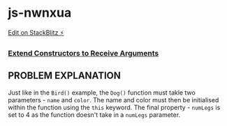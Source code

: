 # js-nwnxua

[Edit on StackBlitz ⚡️](https://stackblitz.com/edit/js-nwnxua)

### [Extend Constructors to Receive Arguments](https://www.freecodecamp.org/learn/javascript-algorithms-and-data-structures/object-oriented-programming/extend-constructors-to-receive-arguments)

## PROBLEM EXPLANATION
Just like in the `Bird()` example, the `Dog()` function must takle two parameters - `name` and `color`.  The name and color must then be initialised within the function using the `this` keyword.  The final property - `numLegs` is set to 4 as the function doesn't take in a `numLegs` parameter.
